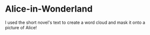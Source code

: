 # Alice-in-Wonderland
I used the short novel's text to create a word cloud and mask it onto a picture of Alice!

